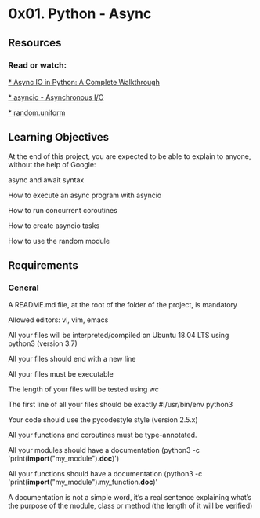 # 0x01. Python - Async
## Resources
### Read or watch:

[* Async IO in Python: A Complete Walkthrough](https://realpython.com/async-io-python/)

[* asyncio - Asynchronous I/O](https://docs.python.org/3/library/asyncio.html)

[* random.uniform](https://docs.python.org/3/library/random.html#random.uniform)
## Learning Objectives
At the end of this project, you are expected to be able to explain to anyone, without the help of Google:

async and await syntax

How to execute an async program with asyncio

How to run concurrent coroutines

How to create asyncio tasks

How to use the random module
## Requirements
### General
A README.md file, at the root of the folder of the project, is mandatory

Allowed editors: vi, vim, emacs

All your files will be interpreted/compiled on Ubuntu 18.04 LTS using python3 (version 3.7)

All your files should end with a new line

All your files must be executable

The length of your files will be tested using wc

The first line of all your files should be exactly #!/usr/bin/env python3

Your code should use the pycodestyle style (version 2.5.x)

All your functions and coroutines must be type-annotated.

All your modules should have a documentation (python3 -c 'print(__import__("my_module").__doc__)')

All your functions should have a documentation (python3 -c 'print(__import__("my_module").my_function.__doc__)'

A documentation is not a simple word, it’s a real sentence explaining what’s the purpose of the module, class or method (the length of it will be verified)